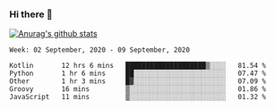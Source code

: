 ### Hi there 👋

[![Anurag's github stats](https://github-readme-stats.vercel.app/api?username=jinserrr&show_icons=true)](https://github.com/anuraghazra/github-readme-stats)


<!--START_SECTION:waka-->
```text
Week: 02 September, 2020 - 09 September, 2020

Kotlin       12 hrs 6 mins   ████████████████████▒░░░░   81.54 % 
Python       1 hr 6 mins     ██░░░░░░░░░░░░░░░░░░░░░░░   07.47 % 
Other        1 hr 3 mins     █▓░░░░░░░░░░░░░░░░░░░░░░░   07.09 % 
Groovy       16 mins         ▒░░░░░░░░░░░░░░░░░░░░░░░░   01.86 % 
JavaScript   11 mins         ▒░░░░░░░░░░░░░░░░░░░░░░░░   01.32 % 
```
<!--END_SECTION:waka-->
